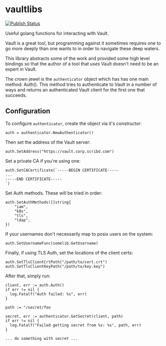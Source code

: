 # vaultlibs


[![Publish Status](https://codebuild.us-east-2.amazonaws.com/badges?uuid=eyJlbmNyeXB0ZWREYXRhIjoiRzM0c3hDMVNCSzg0RUUrcEZWckl4ZHpQdHpwcjFsaG5aRzZGRFhVTWNVOXppWS9Wd0EvUm1HNXdsdGwraDVFQXpBd1RxbmY2TU1LZ2laYjFwQWoyR1BrPSIsIml2UGFyYW1ldGVyU3BlYyI6Ikdwd3dkbi9abWYvR0dhVGQiLCJtYXRlcmlhbFNldFNlcmlhbCI6MX0%3D&branch=master)](https://us-east-2.console.aws.amazon.com/codesuite/codebuild/projects/Vaultlibs/history?region=us-east-2)


Useful golang functions for interacting with Vault.

Vault is a great tool, but programming against it sometimes requires one to go more deeply than one wants to in order to navigate these deep waters.

This library abstracts some of the work and provided some high level bindings so that the author of a tool that _uses_ Vault doesn't need to be an expert in Vault.

The crown jewel is the `authenticator` object which has has one main method: Auth().  This method tries to authenticate to Vault in a number of ways and returns an authenticated Vault client for the first one that succeeds.

## Configuration

To configure `authenticator`, create the object via it's constructor:

    auth = authenticator.NewAuthenticator()
    
    
Then set the address of the Vault server:

	auth.SetAddress("https://vault.corp.scribd.com")
	
	
Set a private CA if you're using one:

	auth.SetCACertificate(`-----BEGIN CERTIFICATE-----
	...
    -----END CERTIFICATE-----
    `)


Set Auth methods.  These will be tried in order:

	auth.SetAuthMethods([]string{
		"iam",
		"k8s",
		"tls",
		"ldap",
	})
	
If your usernames don't necessarily map to posix users on the system:

	auth.SetUsernameFunc(somelib.GetUsername)
	

Finally, if using TLS Auth, set the locations of the client certs:

	auth.SetTlsClientCrtPath("/path/to/cert.crt")
	auth.SetTlsClientKeyPath("/path/to/key.key")
	
	
After that, simply run:

    client, err := auth.Auth()
    if err != nil {
      log.Fatalf("Auth failed: %s", err)
    }
    
    path := "/secret/foo
    
    secret, err := authenticator.GetSecret(client, path)
    if err != nil {
      log.Fatalf("Failed getting secret from %s: %s", path, err)
    }
    
    ... do something with secret ...

